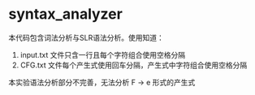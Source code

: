 # syntax_analyzer


本代码包含词法分析与SLR语法分析。使用知道：

1. input.txt 文件只含一行且每个字符组合使用空格分隔
2. CFG.txt 文件每个产生式使用回车分隔，产生式中字符组合使用空格分隔

本实验语法分析部分不完善，无法分析 F -> e 形式的产生式
